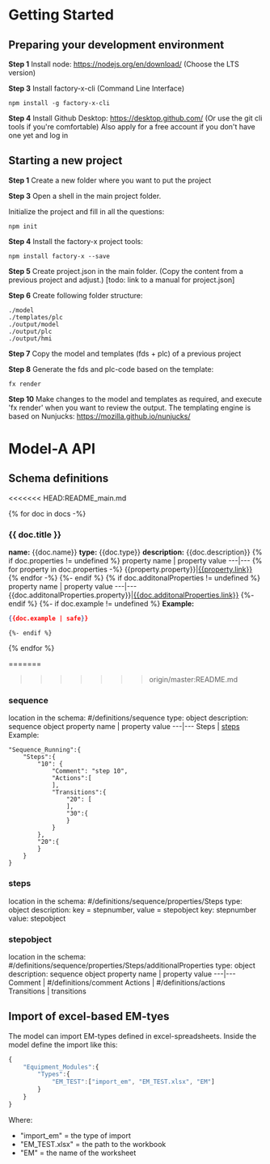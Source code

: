 # Getting Started

## Preparing your development environment
**Step 1** 
Install node: https://nodejs.org/en/download/ (Choose the LTS version)

**Step 3**
Install factory-x-cli (Command Line Interface)
```
npm install -g factory-x-cli
```

**Step 4**
Install Github Desktop: https://desktop.github.com/
(Or use the git cli tools if you're comfortable)
Also apply for a free account if you don't have one yet and log in


## Starting a new project


**Step 1**
Create a new folder where you want to put the project

**Step 3**
Open a shell in the main project folder.

Initialize the project and fill in all the questions:

```shell
npm init
```
**Step 4**
Install the factory-x project tools:
```shell
npm install factory-x --save
```
**Step 5**
Create project.json in the main folder.
(Copy the content from a previous project and adjust.)
[todo: link to a manual for project.json]

**Step 6**
Create following folder structure:
```
./model 
./templates/plc
./output/model
./output/plc
./output/hmi
```
**Step 7**
Copy the model and templates (fds + plc) of a previous project

**Step 8**
Generate the fds and plc-code based on the template:
```shell
fx render
```

**Step 10**
Make changes to the model and templates as required, and execute 'fx render' when you want to review the output.
The templating engine is based on Nunjucks: https://mozilla.github.io/nunjucks/

# Model-A API
## Schema definitions
<<<<<<< HEAD:README_main.md

{% for doc in docs -%}
### {{ doc.title }}
**name:** {{doc.name}}
**type:** {{doc.type}}
**description:** {{doc.description}}
	{% if doc.properties != undefined %}
property name | property value
---|---
		{% for property in doc.properties -%}
{{property.property}}|[{{property.link}}](#{{property.link}})
		{% endfor -%}
	{%- endif %}
	{% if doc.additonalProperties != undefined %}
property name | property value
---|---
{{doc.additonalProperties.property}}|[{{doc.additonalProperties.link}}](#{{doc.additonalProperties.link}})
	{%- endif %}
	{%- if doc.example != undefined %}
**Example:**
```json
{{doc.example | safe}}
```
	{%- endif %}
{% endfor %}

=======
>>>>>>> origin/master:README.md
### sequence
location in the schema: #/definitions/sequence
type: object
description: sequence object
property name | property value
---|---
Steps | [steps](#steps)
Example:
```
"Sequence_Running":{
	"Steps":{
		"10": {
			"Comment": "step 10",
			"Actions":[
			],
			"Transitions":{
				"20": [
				],
				"30":{
				}
			}
		},
		"20":{
		}
	}
}
```

### steps
location in the schema: #/definitions/sequence/properties/Steps
type: object
description: key = stepnumber, value = stepobject
key: stepnumber
value: stepobject

### stepobject
location in the schema: #/definitions/sequence/properties/Steps/additionalProperties
type: object
description: sequence object
property name | property value
---|---
Comment | #/definitions/comment
Actions | #/definitions/actions
Transitions | transitions

## Import of excel-based EM-tyes
The model can import EM-types defined in excel-spreadsheets.
Inside the model define the import like this:
```js
{
    "Equipment_Modules":{
        "Types":{
            "EM_TEST":["import_em", "EM_TEST.xlsx", "EM"]
        }
    }
}
```
Where:
- "import_em" = the type of import
- "EM_TEST.xlsx" = the path to the workbook
- "EM" = the name of the worksheet
 

